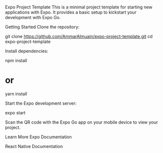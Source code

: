 Expo Project Template
This is a minimal project template for starting new applications with Expo. It provides a basic setup to kickstart your development with Expo Go.

Getting Started
Clone the repository:

git clone https://github.com/AmmarAlmuain/expo-project-template.git
cd expo-project-template

Install dependencies:

npm install
# or
yarn install

Start the Expo development server:

expo start

Scan the QR code with the Expo Go app on your mobile device to view your project.

Learn More
Expo Documentation

React Native Documentation
